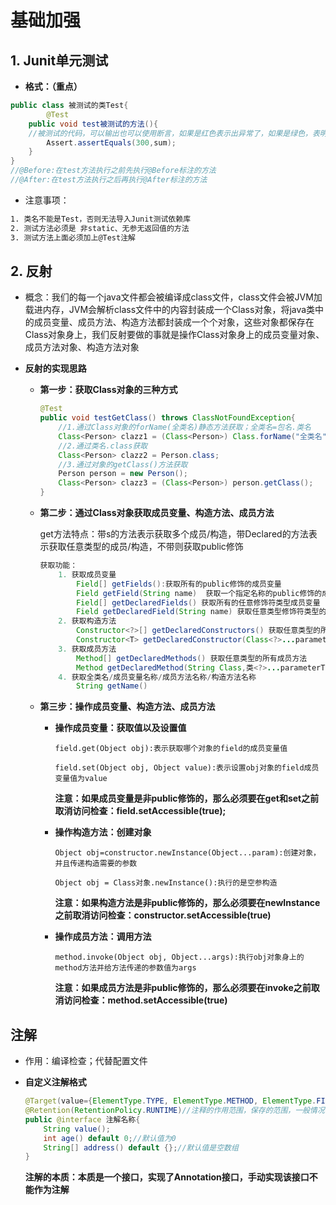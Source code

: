 # 基础加强

## 1. Junit单元测试

* **格式：（重点）**

```java
public class 被测试的类Test{
        @Test
    public void test被测试的方法(){
    //被测试的代码，可以输出也可以使用断言，如果是红色表示出异常了，如果是绿色，表明代码能够正常执行
        Assert.assertEquals(300,sum);
    }
}
//@Before:在test方法执行之前先执行@Before标注的方法
//@After:在test方法执行之后再执行@After标注的方法
```

* 注意事项：

```tex
1. 类名不能是Test，否则无法导入Junit测试依赖库
2. 测试方法必须是 非static、无参无返回值的方法
3. 测试方法上面必须加上@Test注解
```



## 2. 反射

* 概念：我们的每一个java文件都会被编译成class文件，class文件会被JVM加载进内存，JVM会解析class文件中的内容封装成一个Class对象，将java类中的成员变量、成员方法、构造方法都封装成一个个对象，这些对象都保存在Class对象身上，我们反射要做的事就是操作Class对象身上的成员变量对象、成员方法对象、构造方法对象

* **反射的实现思路**

  * **第一步：获取Class对象的三种方式**

    ```java
    @Test
    public void testGetClass() throws ClassNotFoundException{
        //1.通过Class对象的forName(全类名)静态方法获取；全类名=包名.类名
        Class<Person> clazz1 = (Class<Person>) Class.forName("全类名");
        //2.通过类名.class获取
        Class<Person> clazz2 = Person.class;
        //3.通过对象的getClass()方法获取
        Person person = new Person();
        Class<Person> clazz3 = (Class<Person>) person.getClass();
    }
    ```

  * **第二步：通过Class对象获取成员变量、构造方法、成员方法**

    ​	get方法特点：带s的方法表示获取多个成员/构造，带Declared的方法表示获取任意类型的成员/构造，不带则获取public修饰

    ```java
    获取功能：
    	1. 获取成员变量
    		Field[] getFields():获取所有的public修饰的成员变量
    		Field getField(String name)  获取一个指定名称的public修饰的成员变量
    		Field[] getDeclaredFields() 获取所有的任意修饰符类型成员变量
    		Field getDeclaredField(String name) 获取任意类型修饰符类型的成员变量
    	2. 获取构造方法
    		Constructor<?>[] getDeclaredConstructors() 获取任意类型的所有构造方法
    		Constructor<T> getDeclaredConstructor(Class<?>...parameterTypes) 获取指定参数类型的任意类型的构造
    	3. 获取成员方法
    		Method[] getDeclaredMethods() 获取任意类型的所有成员方法
    		Method getDeclaredMethod(String Class,类<?>...parameterTypes) 获取一个指定名称指定参数类型的任意类型成员方法
    	4. 获取全类名/成员变量名称/成员方法名称/构造方法名称
    		String getName()
    ```

  * **第三步：操作成员变量、构造方法、成员方法**

    * **操作成员变量：获取值以及设置值**

      `field.get(Object obj):表示获取哪个对象的field的成员变量值`

      `field.set(Object obj, Object value):表示设置obj对象的field成员变量值为value`

      **注意：如果成员变量是非public修饰的，那么必须要在get和set之前取消访问检查：field.setAccessible(true);**

    * **操作构造方法：创建对象**

      `Object obj=constructor.newInstance(Object...param):创建对象，并且传递构造需要的参数`

      `Object obj = Class对象.newInstance():执行的是空参构造`

      **注意：如果构造方法是非public修饰的，那么必须要在newInstance之前取消访问检查：constructor.setAccessible(true)**

    * **操作成员方法：调用方法**

      `method.invoke(Object obj, Object...args):执行obj对象身上的method方法并给方法传递的参数值为args`

      **注意：如果成员方法是非public修饰的，那么必须要在invoke之前取消访问检查：method.setAccessible(true)**



## 注解

* 作用：编译检查；代替配置文件

* **自定义注解格式**

  ```java
  @Target(value={ElementType.TYPE, ElementType.METHOD, ElementType.FIELD})//注释可以写在哪些地方
  @Retention(RetentionPolicy.RUNTIME)//注释的作用范围，保存的范围，一般情况下是RUNTIME
  public @interface 注解名称{
      String value();
      int age() default 0;//默认值为0
      String[] address() default {};//默认值是空数组
  }
  ```

  

  **注解的本质：本质是一个接口，实现了Annotation接口，手动实现该接口不能作为注解**

  